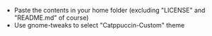 
- Paste the contents in your home folder (excluding "LICENSE" and "README.md" of course)
- Use gnome-tweaks to select "Catppuccin-Custom" theme
